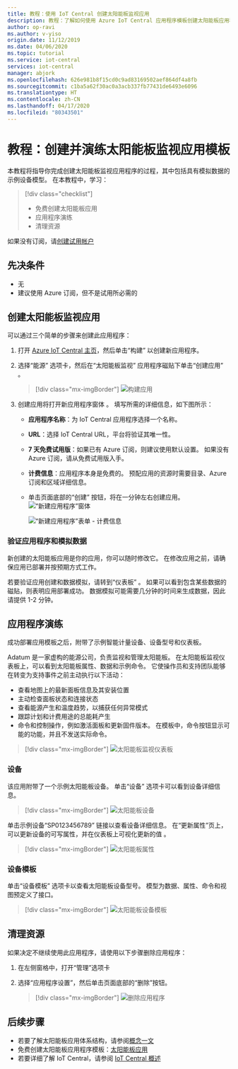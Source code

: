 ```yaml
---
title: 教程：使用 IoT Central 创建太阳能板监视应用
description: 教程：了解如何使用 Azure IoT Central 应用程序模板创建太阳能板应用程序。
author: op-ravi
ms.author: v-yiso
origin.date: 11/12/2019
ms.date: 04/06/2020
ms.topic: tutorial
ms.service: iot-central
services: iot-central
manager: abjork
ms.openlocfilehash: 626e981b8f15cd0c9ad83169502aef864df4a8fb
ms.sourcegitcommit: c1ba5a62f30ac0a3acb337fb77431de6493e6096
ms.translationtype: HT
ms.contentlocale: zh-CN
ms.lasthandoff: 04/17/2020
ms.locfileid: "80343501"
---
```

# <a name="tutorial-create-and-walk-through-the-solar-panel-monitoring-app-template"></a>教程：创建并演练太阳能板监视应用模板 



本教程将指导你完成创建太阳能板监视应用程序的过程，其中包括具有模拟数据的示例设备模型。 在本教程中，学习：


> [!div class="checklist"]
> * 免费创建太阳能板应用
> * 应用程序演练
> * 清理资源


如果没有订阅，请[创建试用帐户](https://www.azure.cn/pricing/1rmb-trial)

## <a name="prerequisites"></a>先决条件
- 无
- 建议使用 Azure 订阅，但不是试用所必需的


## <a name="create-a-solar-panel-monitoring-app"></a>创建太阳能板监视应用 

可以通过三个简单的步骤来创建此应用程序：

1. 打开 [Azure IoT Central 主页](https://apps.azureiotcentral.com)，然后单击“构建”  以创建新应用程序。 

2. 选择“能源”  选项卡，然后在“太阳能板监视”  应用程序磁贴下单击“创建应用”  。 

    > [!div class="mx-imgBorder"]
    > ![构建应用](media/tutorial-iot-central-solar-panel/solar-panel-build.png)
  
3. 创建应用将打开新应用程序窗体   。 填写所需的详细信息，如下图所示：
    * **应用程序名称**：为 IoT Central 应用程序选择一个名称。 
    * **URL**：选择 IoT Central URL，平台将验证其唯一性。
    * **7 天免费试用版**：如果已有 Azure 订阅，则建议使用默认设置。 如果没有 Azure 订阅，请从免费试用版入手。
    * **计费信息**：应用程序本身是免费的。 预配应用的资源时需要目录、Azure 订阅和区域详细信息。
    * 单击页面底部的“创建”  按钮，将在一分钟左右创建应用。
        ![“新建应用程序”窗体](media/tutorial-iot-central-solar-panel/solar-panel-create-app.png)
        
        ![“新建应用程序”表单 - 计费信息](media/tutorial-iot-central-solar-panel/solar-panel-create-app-billinginfo.png)


### <a name="verify-the-application-and-simulated-data"></a>验证应用程序和模拟数据

新创建的太阳能板应用是你的应用，你可以随时修改它。 在修改应用之前，请确保应用已部署并按预期方式工作。

若要验证应用创建和数据模拟，请转到“仪表板”  。 如果可以看到包含某些数据的磁贴，则表明应用部署成功。 数据模拟可能需要几分钟的时间来生成数据，因此请提供 1-2 分钟。 

## <a name="application-walk-through"></a>应用程序演练
成功部署应用模板之后，附带了示例智能计量设备、设备型号和仪表板。

Adatum 是一家虚构的能源公司，负责监视和管理太阳能板。 在太阳能板监视仪表板上，可以看到太阳能板属性、数据和示例命令。 它使操作员和支持团队能够在转变为支持事件之前主动执行以下活动：
* 查看地图上的最新面板信息及其安装位置
* 主动检查面板状态和连接状态
* 查看能源产生和温度趋势，以捕获任何异常模式
* 跟踪计划和计费用途的总能耗产生
* 命令和控制操作，例如激活面板和更新固件版本。 在模板中，命令按钮显示可能的功能，并且不发送实际命令。

> [!div class="mx-imgBorder"]
> ![太阳能板监视仪表板](media/tutorial-iot-central-solar-panel/solar-panel-dashboard.png)

### <a name="devices"></a>设备
该应用附带了一个示例太阳能板设备。 单击“设备”  选项卡可以看到设备详细信息。

> [!div class="mx-imgBorder"]
> ![太阳能板设备](media/tutorial-iot-central-solar-panel/solar-panel-device.png)


单击示例设备“SP0123456789”  链接以查看设备详细信息。 在“更新属性”页上，可以更新设备的可写属性，并在仪表板上可视化更新的值  。 

> [!div class="mx-imgBorder"]
> ![太阳能板属性](media/tutorial-iot-central-solar-panel/solar-panel-device-properties.png)


### <a name="device-template"></a>设备模板
单击“设备模板”  选项卡以查看太阳能板设备型号。 模型为数据、属性、命令和视图预定义了接口。

> [!div class="mx-imgBorder"]
> ![太阳能板设备模板](media/tutorial-iot-central-solar-panel/solar-panel-device-templates.png)


## <a name="clean-up-resources"></a>清理资源
如果决定不继续使用此应用程序，请使用以下步骤删除应用程序：

1. 在左侧窗格中，打开“管理”选项卡
2. 选择“应用程序设置”，然后单击页面底部的“删除”按钮。 

    > [!div class="mx-imgBorder"]
    > ![删除应用程序](media/tutorial-iot-central-solar-panel/solar-panel-delete-app.png)


## <a name="next-steps"></a>后续步骤
* 若要了解太阳能板应用体系结构，请参阅[概念一文](/iot-central/energy/concept-iot-central-solar-panel-app)
* 免费创建太阳能板应用程序模板：[太阳能板应用](https://apps.azureiotcentral.com/build/new/solar-panel-monitoring)
* 若要详细了解 IoT Central，请参阅 [IoT Central 概述](/iot-central/)

